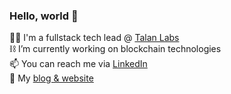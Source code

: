 ### Hello, world 👋

🧑‍💻 I'm a fullstack tech lead @ [Talan Labs](https://github.com/TalanLabs)  
⛓️ I’m currently working on blockchain technologies  
📫 You can reach me via [LinkedIn](https://www.linkedin.com/in/alainnicolas/)  
📰 My [blog & website](https://alainnicolas.fr)
